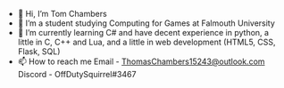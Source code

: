 - 👋 Hi, I’m Tom Chambers
- 💞️ I’m a student studying Computing for Games at Falmouth University
- 🌱 I’m currently learning C# and have decent experience in python, a little in C, C++ and Lua, and a little in web development (HTML5, CSS, Flask, SQL)
- 📫 How to reach me
  Email - ThomasChambers15243@outlook.com
  Discord - OffDutySquirrel#3467

